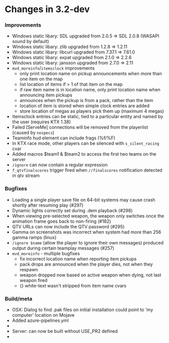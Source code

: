 # Changes in 3.2-dev

### Improvements

- Windows static libary: SDL upgraded from 2.0.5 => SDL 2.0.8 (WASAPI sound by default)
- Windows static libary: zlib upgraded from 1.2.8 => 1.2.11
- Windows static libary: libcurl upgraded from 7.37.1 => 7.61.0
- Windows static libary: expat upgraded from 2.1.0 => 2.2.6
- Windows static libary: jansson upgraded from 2.7.0 => 2.11
- `mvd_moreinfo`/`itemsclock` improvements
  - only print location name on pickup announcements when more than one item on the map
  - list location of items if > 1 of that item on the map
  - if raw item name is in location name, only print location name when announcing item pickups
  - announces when the pickup is from a pack, rather than the item
  - location of item is stored when simple clock entries are added
  - store location of megas as players pick them up (maximum 4 megas)
- Itemsclock entries can be static, tied to a particular entity and named by the user (requires KTX 1.38)
- Failed [ServeMe] connections will be removed from the playerlist (caused by `nospecs`)
- Teaminfo hud element can include frags (%f/%F)
- In KTX race mode, other players can be silenced with `s_silent_racing` cvar
- Added macros $team1 & $team2 to access the first two teams on the server
- `/ignore` can now contain a regular expression
- `f_qtvfinalscores` trigger fired when `//finalscores` notification detected in qtv stream

### Bugfixes

- Loading a single player save file on 64-bit systems may cause crash shortly after resuming play (#297)
- Dynamic lights correctly set during .dem playback (#298)
- When viewing pre-selected weapon, the weapon only switches once the animation frame goes back to non-firing (#182)
- QTV URLs can now include the QTV password (#295)
- Gamma on screenshots was incorrect when system had more than 256 gamma ramps (linux) 
- `/ignore $name` (allow the player to ignore their own messages) produced output during certain teamplay messages (#257)
- `mvd_moreinfo` - multiple bugfixes
  - fix incorrect location name when reporting item pickups
  - pack drops are announced when the player dies, not when they respawn
  - weapon dropped now based on active weapon when dying, not last weapon fired
  - {} white-text wasn't stripped from item name cvars

### Build/meta

- OSX: Dialog to find .pak files on initial installation could point to 'my computer' location on Mojave
- Added azure-pipelines.yml
- 
- Server: can now be built without USE_PR2 defined
- 

